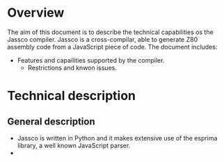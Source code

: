 # Overview
The aim of this document is to describe the technical capabilities os the Jassco compiler. Jassco is a cross-compilar, able to generate Z80 assembly code from a JavaScript piece of code.
The document includes:
- Features and capailities supported by the compiler.
  - Restrictions and knwon issues.

# Technical description

## General description
- Jassco is written in Python and it makes extensive use of the esprima library, a well known JavaScript parser.
-  
